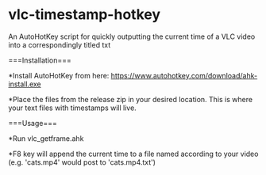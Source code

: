 # vlc-timestamp-hotkey
An AutoHotKey script for quickly outputting the current time of a VLC video into a correspondingly titled txt

===Installation===

*Install AutoHotKey from here: https://www.autohotkey.com/download/ahk-install.exe

*Place the files from the release zip in your desired location. This is where your text files with timestamps will live.


===Usage===

*Run vlc_getframe.ahk

*F8 key will append the current time to a file named according to your video (e.g. 'cats.mp4' would post to 'cats.mp4.txt')

